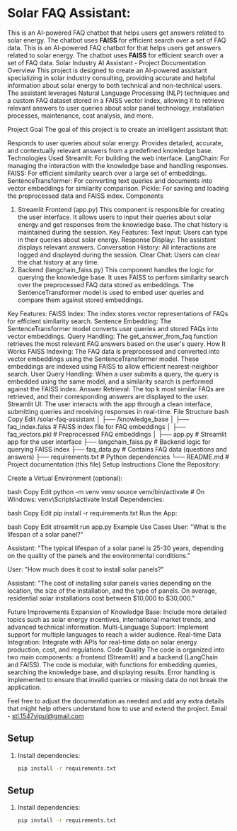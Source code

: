 # Solar FAQ Assistant:
This is an AI-powered FAQ chatbot  that helps users get answers related to solar energy. The chatbot uses **FAISS** for efficient search over a set of FAQ data.
This is an AI-powered FAQ chatbot for that helps users get answers related to solar energy. The chatbot uses **FAISS** for efficient search over a set of FAQ data.
Solar Industry AI Assistant - Project Documentation
Overview
This project is designed to create an AI-powered assistant specializing in solar industry consulting, providing accurate and helpful information about solar energy to both technical and non-technical users. The assistant leverages Natural Language Processing (NLP) techniques and a custom FAQ dataset stored in a FAISS vector index, allowing it to retrieve relevant answers to user queries about solar panel technology, installation processes, maintenance, cost analysis, and more.

Project Goal
The goal of this project is to create an intelligent assistant that:

Responds to user queries about solar energy.
Provides detailed, accurate, and contextually relevant answers from a predefined knowledge base.
Technologies Used
Streamlit: For building the web interface.
LangChain: For managing the interaction with the knowledge base and handling responses.
FAISS: For efficient similarity search over a large set of embeddings.
SentenceTransformer: For converting text queries and documents into vector embeddings for similarity comparison.
Pickle: For saving and loading the preprocessed data and FAISS index.
Components
1. Streamlit Frontend (app.py)
This component is responsible for creating the user interface. It allows users to input their queries about solar energy and get responses from the knowledge base. The chat history is maintained during the session.
Key Features:
Text Input: Users can type in their queries about solar energy.
Response Display: The assistant displays relevant answers.
Conversation History: All interactions are logged and displayed during the session.
Clear Chat: Users can clear the chat history at any time.
2. Backend (langchain_faiss.py)
This component handles the logic for querying the knowledge base. It uses FAISS to perform similarity search over the preprocessed FAQ data stored as embeddings. The SentenceTransformer model is used to embed user queries and compare them against stored embeddings.

Key Features:
FAISS Index: The index stores vector representations of FAQs for efficient similarity search.
Sentence Embedding: The SentenceTransformer model converts user queries and stored FAQs into vector embeddings.
Query Handling: The get_answer_from_faq function retrieves the most relevant FAQ answers based on the user's query.
How It Works
FAISS Indexing: The FAQ data is preprocessed and converted into vector embeddings using the SentenceTransformer model. These embeddings are indexed using FAISS to allow efficient nearest-neighbor search.
User Query Handling: When a user submits a query, the query is embedded using the same model, and a similarity search is performed against the FAISS index.
Answer Retrieval: The top k most similar FAQs are retrieved, and their corresponding answers are displayed to the user.
Streamlit UI: The user interacts with the app through a clean interface, submitting queries and receiving responses in real-time.
File Structure
bash
Copy
Edit
/solar-faq-assistant
│
├── /knowledge_base
│   ├── faq_index.faiss              # FAISS index file for FAQ embeddings
│   ├── faq_vectors.pkl              # Preprocessed FAQ embeddings
│
├── app.py                           # Streamlit app for the user interface
├── langchain_faiss.py               # Backend logic for querying FAISS index
├── faq_data.py                      # Contains FAQ data (questions and answers)
├── requirements.txt                 # Python dependencies
└── README.md                        # Project documentation (this file)
Setup Instructions
Clone the Repository:

Create a Virtual Environment (optional):

bash
Copy
Edit
python -m venv venv
source venv/bin/activate  # On Windows: venv\Scripts\activate
Install Dependencies:

bash
Copy
Edit
pip install -r requirements.txt
Run the App:

bash
Copy
Edit
streamlit run app.py
Example Use Cases
User: "What is the lifespan of a solar panel?"

Assistant: "The typical lifespan of a solar panel is 25-30 years, depending on the quality of the panels and the environmental conditions."

User: "How much does it cost to install solar panels?"

Assistant: "The cost of installing solar panels varies depending on the location, the size of the installation, and the type of panels. On average, residential solar installations cost between $10,000 to $30,000."

Future Improvements
Expansion of Knowledge Base: Include more detailed topics such as solar energy incentives, international market trends, and advanced technical information.
Multi-Language Support: Implement support for multiple languages to reach a wider audience.
Real-time Data Integration: Integrate with APIs for real-time data on solar energy production, cost, and regulations.
Code Quality
The code is organized into two main components: a frontend (Streamlit) and a backend (LangChain and FAISS). The code is modular, with functions for embedding queries, searching the knowledge base, and displaying results. Error handling is implemented to ensure that invalid queries or missing data do not break the application.

Feel free to adjust the documentation as needed and add any extra details that might help others understand how to use and extend the project.
Email - stl.1547vipul@gmail.com


## Setup

1. Install dependencies:
   ```bash
   pip install -r requirements.txt

## Setup

1. Install dependencies:
   ```bash
   pip install -r requirements.txt
